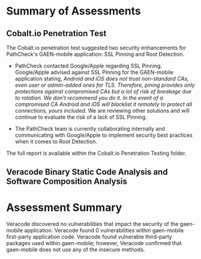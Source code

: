 # Summary of Assessments

## Cobalt.io Penetration Test
The Cobalt.io penetration test suggested two security enhancements for PathCheck's GAEN-mobile application: SSL Pinning and Root Detection. 

* PathCheck contacted Google/Apple regarding SSL Pinning.  Google/Apple advised against SSL Pinning for the GAEN-mobile application stating, _Android and iOS does not trust non-standard CAs, even user or admin-added ones for TLS. Therefore, pining provides only protections against compromised CAs but a lot of risk of breakage due to rotation. We don't recommend you do it. In the event of a compromised CA Android and iOS will blacklist it remotely to protect all connections, yours included._  We are reviewing other solutions and will continue to evaluate the risk of a lack of SSL Pinning.

* The PathCheck team is currently collaborating internally and communicating with Google/Apple to implement security best practices when it comes to Root Detection.

The full report is available within the Cobalt.io Penetration Testing folder.

## Veracode Binary Static Code Analysis and Software Composition Analysis

# Assessment Summary
Veracode discovered no vulnerabilities that impact the security of the gaen-mobile application. 
Veracode found 0 vulnerabilities within gaen-mobile first-party application code. Veracode found vulnerable third-party packages used within gaen-mobile; however, Veracode confirmed that gaen-mobile does not use any of the insecure methods.
